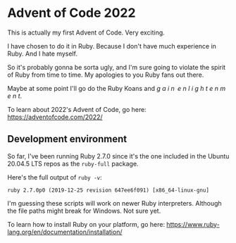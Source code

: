# Advent of Code 2022
This is actually my first Advent of Code. Very exciting.

I have chosen to do it in Ruby. Because I don't have much experience in Ruby. And I hate myself.

So it's probably gonna be sorta ugly, and I'm sure going to violate the spirit of Ruby from time to time. My apologies to you Ruby fans out there.

Maybe at some point I'll go do the Ruby Koans and *g a i n&ensp;e n l i g h t e n m e n t*.

To learn about 2022's Advent of Code, go here: https://adventofcode.com/2022/

## Development environment
So far, I've been running Ruby 2.7.0 since it's the one included in the Ubuntu 20.04.5 LTS repos as the `ruby-full` package.

Here's the full output of `ruby -v`:
```
ruby 2.7.0p0 (2019-12-25 revision 647ee6f091) [x86_64-linux-gnu]
```

I'm guessing these scripts will work on newer Ruby interpreters. Although the file paths might break for Windows. Not sure yet.

To learn how to install Ruby on your platform, go here: https://www.ruby-lang.org/en/documentation/installation/
